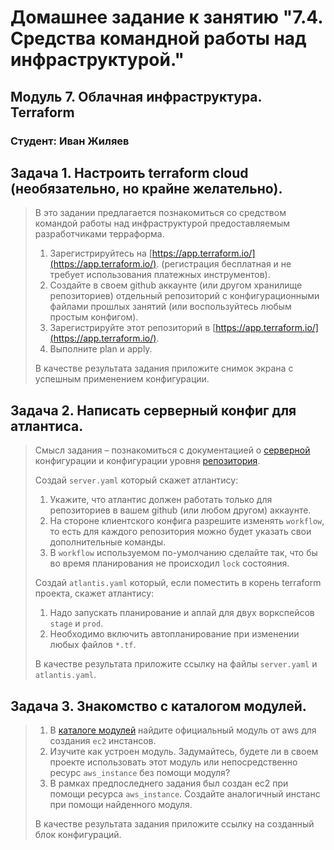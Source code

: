 # Домашнее задание к занятию "7.4. Средства командной работы над инфраструктурой."

## Модуль 7. Облачная инфраструктура. Terraform

### Студент: Иван Жиляев

## Задача 1. Настроить terraform cloud (необязательно, но крайне желательно).

>В это задании предлагается познакомиться со средством командой работы над инфраструктурой предоставляемым
>разработчиками терраформа. 
>
>1. Зарегистрируйтесь на [https://app.terraform.io/](https://app.terraform.io/).
>(регистрация бесплатная и не требует использования платежных инструментов).
>1. Создайте в своем github аккаунте (или другом хранилище репозиториев) отдельный репозиторий с
> конфигурационными файлами прошлых занятий (или воспользуйтесь любым простым конфигом).
>1. Зарегистрируйте этот репозиторий в [https://app.terraform.io/](https://app.terraform.io/).
>1. Выполните plan и apply. 
>
>В качестве результата задания приложите снимок экрана с успешным применением конфигурации.



## Задача 2. Написать серверный конфиг для атлантиса. 

>Смысл задания – познакомиться с документацией 
>о [серверной](https://www.runatlantis.io/docs/server-side-repo-config.html) конфигурации и конфигурации уровня 
> [репозитория](https://www.runatlantis.io/docs/repo-level-atlantis-yaml.html).
>
>Создай `server.yaml` который скажет атлантису:
>1. Укажите, что атлантис должен работать только для репозиториев в вашем github (или любом другом) аккаунте.
>1. На стороне клиентского конфига разрешите изменять `workflow`, то есть для каждого репозитория можно 
>будет указать свои дополнительные команды. 
>1. В `workflow` используемом по-умолчанию сделайте так, что бы во время планирования не происходил `lock` состояния.
>
>Создай `atlantis.yaml` который, если поместить в корень terraform проекта, скажет атлантису:
>1. Надо запускать планирование и аплай для двух воркспейсов `stage` и `prod`.
>1. Необходимо включить автопланирование при изменении любых файлов `*.tf`.
>
>В качестве результата приложите ссылку на файлы `server.yaml` и `atlantis.yaml`.



## Задача 3. Знакомство с каталогом модулей. 

>1. В [каталоге модулей](https://registry.terraform.io/browse/modules) найдите официальный модуль от aws для создания
>`ec2` инстансов. 
>2. Изучите как устроен модуль. Задумайтесь, будете ли в своем проекте использовать этот модуль или непосредственно 
>ресурс `aws_instance` без помощи модуля?
>3. В рамках предпоследнего задания был создан ec2 при помощи ресурса `aws_instance`. 
>Создайте аналогичный инстанс при помощи найденного модуля.   
>
>В качестве результата задания приложите ссылку на созданный блок конфигураций.


